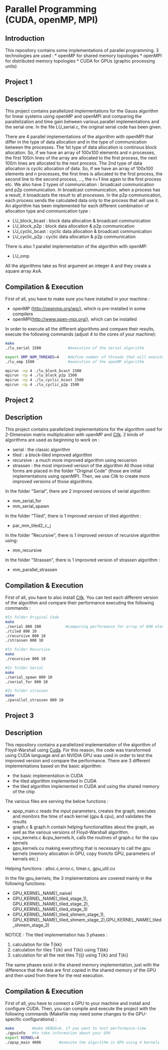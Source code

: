 Parallel Programming <br/>(CUDA, openMP, MPI)
============================================

Introduction
--------------------------------------------
This repository contains some implementations of parallel programming.
3 technologies are used : 
	* openMP for shared memory topologies 
	* openMPI for distributed memory topologies
	* CUDA for GPUs (graphic processing units)

Project 1
--------------------------------------------

## Description

This project contains parallelized implementations for the Gauss algorithm  for linear systems using openMP and openMPI and comparing the parallelization
and time gain between various parallel implementations and the serial one.
In the file LU_serial.c, the original serial code has been given.

There are 4 parallel implementations of the algorithm with openMPI that differ in the type of data allocation and in the type of communication between the processes. The 1st type of data allocation is continous block allocation. So, if we have an array of 100x100 elements and n processes, the first 100/n lines of the array are allocated to the first process, the next 100/n lines are allocated to the next process. The 2nd type of data allocation is cyclic allocation of data. So, if we have an array of 100x100 elements and n processes, the first lines is allocated to the first process, the second line to the second process, ..., the n+1 line again to the first process etc. We also have 2 types of communication : broadcast communication and p2p communication. In broadcast communication, when a process has a result, it broadcasts the result to all processes. In the p2p communication, each process sends the calculated data only to the process that will use it. An algorithm has been implemented for each different combination of allocation type and communication type :
* LU_block_bcast : block data allocation & broadcast communication
* LU_block_p2p : block data allocation & p2p communication
* LU_cyclic_bcast :	cyclic data allocation & broadcast communication
* LU_cyclic_p2p : cyclic data allocation & p2p communication

There is also 1 parallel implementation of the algorithm with openMP:
* LU_omp

All the algorithms take as first argument an integer A and they create a square array AxA.

## Compilation & Execution

First of all, you have to make sure you have installed in your machine :
* openMP (http://openmp.org/wp/), which is pre-installed in some compilers
* openMPI(http://www.open-mpi.org/), which can be installed 

In order to execute all the different algorithms and compare their results, execute the following commands (adjust 4 to the cores of your machine):
```sh
make
./lu_serial 1500 			#execution of the serial algorithm

export OMP_NUM_THREADS=4	#define number of threads that will execute
./lu_omp 1500				#execution of the openMP algorithm

mpirun -np 4 ./lu_block_bcast 1500
mpirun -np 4 ./lu_block_p2p 1500
mpirun -np 4 ./lu_cyclic_bcast 1500
mpirun -np 4 ./lu_cyclic_p2p 1500
```

Project 2
-------------------------------------------------------------

## Description

This project contains parallelized implementations for the algorithm used for 2-Dimension matrix multiplication with openMP and [Cilk](https://software.intel.com/en-us/intel-cilk-plus).
2 kinds of algorithms are used as beginning to work on :
- serial : the classic algorithm
- tiled : a block-tiled improved algorithm
- recursive : a much more improved algorithm using recusrion
- strassen : the most improved version of the algorithm
All those initial forms are placed in the folder "Original Code" (those are initial implementations using openMP).
Then, we use Cilk to create more improved versions of those algorithms.

In the folder "Serial", there are 2 improved versions of serial algorithm:
- mm_serial_for 
- mm_serial_spawn

In the folder "Tiled", there is 1 improved version of tiled algorithm :
- par_mm_tiled2_c_j

In the folder "Recursive", there is 1 improved version of recursive algorithm using:
- mm_recursive

In the folder "Strassen", there is 1 improvred version of strassen algorithm :
- mm_parallel_strassen

## Compilation & Execution

First of all, you have to also install [Cilk](https://software.intel.com/en-us/intel-cilk-plus).
You can test each different version of the algorithm and compare their performance executing the following commands :
```sh
#In folder Original Code
make
./serial 800 100           #comparing performance for array of 800 elements with blocks in size of 10 elements
./tiled 800 10
./recursive 800 10
./strassen 800 10

#In folder Recursive
make
./recursive 800 10

#In folder Serial
make
./serial_spawn 800 10
./serial_for 800 10

#In folder strassen
make
./parallel_strassen 800 10
```

Project 3
-------------------------------------------------------------

## Description

This repository contains a parallelized implementation of the algorithm of Floyd-Warshall using [Cuda](https://developer.nvidia.com/about-cuda). For this reason, the code was transformed using CUDA language and an NVIDIA GPU was used in order to test the improved version and compare the performance. There are 3 different implementations based on the basic algorithm:
- the basic implementation in CUDA
- the tiled algorithm implemented in CUDA
- the tiled algorithm implemented in CUDA and using the shared memory of the chip

The various files are serving the below functions :
- apsp_main.c reads the input parameters, creates the graph, executes and monitors the time of each kernel (gpu & cpu), and validates the results
- graph.c & graph.h contain helping functionalities about the graph, as well as the various versions of Floyd-Warshall algorithm.
- cpu_kernels.c &cpu_kernels.h, calls the routines of graph.c for the cpu kernels
- gpu_kernels.cu making everything that is necessary to call the gpu kernels
(memory allocation in GPU, copy from/to GPU, parameters of kernels etc.)

Helping functions : alloc.c,error.c, timer.c, gpu_util.cu

In the file gpu_kernels, the 3 implementations are covered mainly in the
following functions:
- GPU_KERNEL_NAME(_naive)
- GPU_KERNEL_NAME(_tiled_stage_1), GPU_KERNEL_NAME(_tiled_stage_2), GPU_KERNEL_NAME(_tiled_stage_3)
- GPU_KERNEL_NAME(_tiled_shmem_stage_1), GPU_KERNEL_NAME(_tiled_shmem_stage_2),GPU_KERNEL_NAME(_tiled_shmem_stage_3)

NOTICE : The tiled implementation has 3 phases :
1. calculation for tile T{kk}
2. calculation for tiles T{ik} and T{ki} using T{kk}
3. calculation for all the rest tiles T{ij} using T{ik} and T{ki}

The same phases exist in the shared memory implementation, just with the difference
that the data are first copied in the shared memory of the GPU and then
used from there for the rest execution.

## Compilation & Execution

First of all, you have to connect a GPU to your machine and install and configure CUDA.
Then, you can compile and execute the project with the following commands (Makefile may need some changes to the GPU-specific configurations) :
```sh
make        #make DEBUG=0, if you want to test performance-time
./gpuinfo   #to take information about your GPU
export KERNEL=4
./apsp_main 4096        #execute the algorithm in GPU using 4 kernels
```